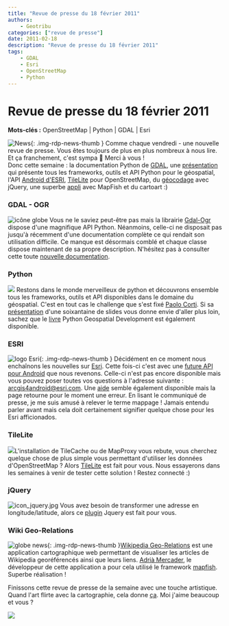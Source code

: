 ```yaml
---
title: "Revue de presse du 18 février 2011"
authors:
    - Geotribu
categories: ["revue de presse"]
date: 2011-02-18
description: "Revue de presse du 18 février 2011"
tags:
    - GDAL
    - Esri
    - OpenStreetMap
    - Python
---
```


# Revue de presse du 18 février 2011

**Mots-clés :** OpenStreetMap | Python | GDAL | Esri

![News](https://cdn.geotribu.fr/img/internal/icons-rdp-news/news.png "Icône news générique"){: .img-rdp-news-thumb }
 Comme chaque vendredi - une nouvelle revue de presse. Vous êtes toujours de plus en plus nombreux à nous lire. Et ça franchement, c'est sympa :slightly_smiling_face: Merci à vous !  
 Donc cette semaine : la documentation Python de [GDAL](#gdal), une [présentation](#python) qui présente tous les frameworks, outils et API Python pour le géospatial, l'API [Android d'ESRI](#esri), [TileLite](#tilelite) pour OpenStreetMap, du [géocodage](#jquery) avec jQuery, une superbe [appli](#georelation) avec MapFish et du cartoart :)

### GDAL - OGR

 ![icône globe](https://cdn.geotribu.fr/img/internal/icons-rdp-news/world.png) Vous ne le saviez peut-être pas mais la librairie [Gdal-Ogr](http://www.gdal.org/) dispose d'une magnifique API Python. Néanmoins, celle-ci ne disposait pas jusqu'à récemment d'une documentation complète ce qui rendait son utilisation difficile. Ce manque est désormais comblé et chaque classe dispose maintenant de sa propre description. N'hésitez pas à consulter cette toute [nouvelle documentation](http://gdal.org/python/).

### Python

 ![](https://cdn.geotribu.fr/img/logos-icones/programmation/python.png) Restons dans le monde merveilleux de python et découvrons ensemble tous les frameworks, outils et API disponibles dans le domaine du géospatial. C'est en tout cas le challenge que s'est fixé [Paolo Corti](http://www.paolocorti.net/). Si sa [présentation](https://www.slideshare.net/capooti/developing-geospatial-software-with-python-part-1) d'une soixantaine de slides vous donne envie d'aller plus loin, sachez que le [livre](https://www.packtpub.com/python-geospatial-development/book) Python Geospatial Development est également disponible.

### ESRI

 ![logo Esri](https://cdn.geotribu.fr/img/logos-icones/entreprises_association/esri.jpg "logo ESRI"){: .img-rdp-news-thumb }
 Décidément en ce moment nous enchaînons les nouvelles sur [Esri](http://www.esrifrance.fr/). Cette fois-ci c'est avec une [future API pour Android](http://resources.arcgis.com/fr/content/arcgis-android/api) que nous revenons. Celle-ci n'est pas encore disponible mais vous pouvez poser toutes vos questions à l'adresse suivante : [arcgis4android@esri.com](mailto:arcgis4android@esri.com). Une [aide](http://help.arcgis.com/fr/arcgismobile/10.0/apis/android/help/) semble également disponible mais la page retourne pour le moment une erreur. En lisant le communiqué de presse, je me suis amusé à relever le terme mappage ! Jamais entendu parler avant mais cela doit certainement signifier quelque chose pour les Esri afficionados.

### TileLite

 ![](https://cdn.geotribu.fr/img/logos-icones/programmation/python.png)L'installation de TileCache ou de MapProxy vous rebute, vous cherchez quelque chose de plus simple vous permettant d'utiliser les données d'OpenStreetMap ? Alors [TileLite](http://pypi.python.org/pypi/tilelite/0.1.4) est fait pour vous. Nous essayerons dans les semaines à venir de tester cette solution ! Restez connecté :)

### jQuery

 ![icon_jquery.jpg](https://cdn.geotribu.fr/img/logos-icones/programmation/jquery.png) Vous avez besoin de transformer une adresse en longitude/latitude, alors ce [plugin](http://jonrobson.me.uk/static/jQGeoSearch/index.html) Jquery est fait pour vous.

### Wiki Geo-Relations

 ![globe news](https://cdn.geotribu.fr/img/internal/icons-rdp-news/world.png){: .img-rdp-news-thumb }[Wikipedia Geo-Relations](http://amercader.net/dev/wikigeolinks/) est une application cartographique web permettant de visualiser les articles de Wikipedia georéférencés ainsi que leurs liens. [Adrià Mercader](http://amercader.net/), le développeur de cette application a pour cela utilisé le framework [mapfish](http://www.mapfish.org/). Superbe réalisation !

 Finissons cette revue de presse de la semaine avec une touche artistique. Quand l'art flirte avec la cartographie, cela donne [ça](http://socks-studio.com/2011/02/04/faces-as-topographies/). Moi j'aime beaucoup et vous ?

 [![](http://socks-studio.com/img/blog/Matthew-Cusuck-Geronimo-detail.jpeg)](http://socks-studio.com/2011/02/04/faces-as-topographies/)

